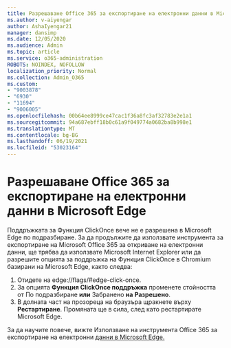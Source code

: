 ```yaml
---
title: Разрешаване Office 365 за експортиране на електронни данни в Microsoft Edge
ms.author: v-aiyengar
author: AshaIyengar21
manager: dansimp
ms.date: 12/05/2020
ms.audience: Admin
ms.topic: article
ms.service: o365-administration
ROBOTS: NOINDEX, NOFOLLOW
localization_priority: Normal
ms.collection: Admin_O365
ms.custom:
- "9003878"
- "6930"
- "11694"
- "9006005"
ms.openlocfilehash: 00b64ee8999ce47cac1f36a8fc3af32783e2e1a1
ms.sourcegitcommit: 94a687ebff18b0c61a9f049774a0682ba8b998e1
ms.translationtype: MT
ms.contentlocale: bg-BG
ms.lasthandoff: 06/19/2021
ms.locfileid: "53023164"
---
```

# <a name="enable-office-365-ediscovery-export-tool-in-microsoft-edge"></a>Разрешаване Office 365 за експортиране на електронни данни в Microsoft Edge

Поддръжката за Функция ClickOnce вече не е разрешена в Microsoft Edge по подразбиране. За да продължите да използвате инструмента за експортиране на Microsoft Office 365 за откриване на електронни данни, ще трябва да използвате Microsoft Internet Explorer или да разрешите опцията за поддръжка на Функция ClickOnce в Chromium базирани на Microsoft Edge, както следва:

1. Отидете на edge://flags/#edge-click-once.
1. За опцията **Функция ClickOnce поддръжка** променете стойността от По подразбиране **или** Забранено **на** **Разрешено**.
1. В долната част на прозореца на браузъра щракнете върху **Рестартиране**. Промяната ще в сила, след като рестартирате Microsoft Edge.

За да научите повече, вижте Използване на инструмента Office 365 за експортиране на електронни [данни в Microsoft Edge.](https://go.microsoft.com/fwlink/?linkid=2111611)
